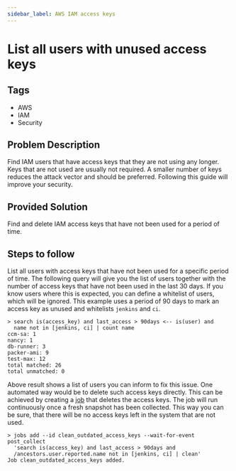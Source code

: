 ```yaml
---
sidebar_label: AWS IAM access keys
---
```


# List all users with unused access keys

## Tags

- AWS
- IAM
- Security

## Problem Description

Find IAM users that have access keys that they are not using any longer. Keys that are not used are usually not required. A smaller number of keys reduces the attack vector and should be preferred. Following this guide will improve your security.

## Provided Solution

Find and delete IAM access keys that have not been used for a period of time.

## Steps to follow

List all users with access keys that have not been used for a specific period of time. The following query will give you the list of users together with the number of access keys that have not been used in the last 30 days. If you know users where this is expected, you can define a whitelist of users, which will be ignored. This example uses a period of 90 days to mark an access key as unused and whitelists `jenkins` and `ci`.

```shell title="List users with unused access keys older than a certain age"
> search is(access_key) and last_access > 90days <-- is(user) and
  name not in [jenkins, ci] | count name
​ccm-sa: 1
​nancy: 1
​db-runner: 3
​packer-ami: 9
​test-max: 12
​total matched: 26
​total unmatched: 0
```

Above result shows a list of users you can inform to fix this issue. One automated way would be to delete such access keys directly. This can be achieved by creating a [job](/docs/concepts/automation/job) that deletes the access keys. The job will run continuously once a fresh snapshot has been collected. This way you can be sure, that there will be no access keys left in the system that are not used.

```shell title="Delete access keys that are not used since 90 days"
> jobs add --id clean_outdated_access_keys --wait-for-event post_collect
  'search is(access_key) and last_access > 90days and
  /ancestors.user.reported.name not in [jenkins, ci] | clean'
​Job clean_outdated_access_keys added.
```
